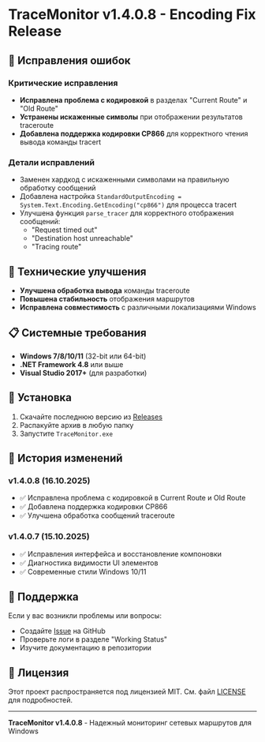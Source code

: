 # TraceMonitor v1.4.0.8 - Encoding Fix Release

## 🐛 Исправления ошибок

### Критические исправления
- **Исправлена проблема с кодировкой** в разделах "Current Route" и "Old Route"
- **Устранены искаженные символы** при отображении результатов traceroute
- **Добавлена поддержка кодировки CP866** для корректного чтения вывода команды tracert

### Детали исправлений
- Заменен хардкод с искаженными символами на правильную обработку сообщений
- Добавлена настройка `StandardOutputEncoding = System.Text.Encoding.GetEncoding("cp866")` для процесса tracert
- Улучшена функция `parse_tracer` для корректного отображения сообщений:
  - "Request timed out"
  - "Destination host unreachable" 
  - "Tracing route"

## 🔧 Технические улучшения

- **Улучшена обработка вывода** команды traceroute
- **Повышена стабильность** отображения маршрутов
- **Исправлена совместимость** с различными локализациями Windows

## 📋 Системные требования

- **Windows 7/8/10/11** (32-bit или 64-bit)
- **.NET Framework 4.8** или выше
- **Visual Studio 2017+** (для разработки)

## 🚀 Установка

1. Скачайте последнюю версию из [Releases](https://github.com/Andry495/TraceMonitor/releases)
2. Распакуйте архив в любую папку
3. Запустите `TraceMonitor.exe`

## 📝 История изменений

### v1.4.0.8 (16.10.2025)
- ✅ Исправлена проблема с кодировкой в Current Route и Old Route
- ✅ Добавлена поддержка кодировки CP866
- ✅ Улучшена обработка сообщений traceroute

### v1.4.0.7 (15.10.2025)
- ✅ Исправления интерфейса и восстановление компоновки
- ✅ Диагностика видимости UI элементов
- ✅ Современные стили Windows 10/11

## 🤝 Поддержка

Если у вас возникли проблемы или вопросы:
- Создайте [Issue](https://github.com/Andry495/TraceMonitor/issues) на GitHub
- Проверьте логи в разделе "Working Status"
- Изучите документацию в репозитории

## 📄 Лицензия

Этот проект распространяется под лицензией MIT. См. файл [LICENSE](LICENSE) для подробностей.

---
**TraceMonitor v1.4.0.8** - Надежный мониторинг сетевых маршрутов для Windows

